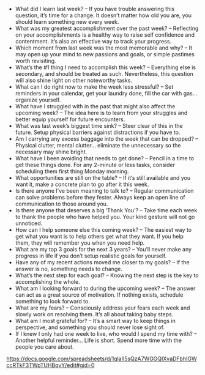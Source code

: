 - What did I learn last week? – If you have trouble answering this question, it’s time for a change.  It doesn’t matter how old you are, you should learn something new every week.
- What was my greatest accomplishment over the past week? – Reflecting on your accomplishments is a healthy way to raise self confidence and contentment.  It’s also an effective way to track your progress.
- Which moment from last week was the most memorable and why? – It may open up your mind to new passions and goals, or simple pastimes worth revisiting.
- What’s the #1 thing I need to accomplish this week? – Everything else is secondary, and should be treated as such.  Nevertheless, this question will also shine light on other noteworthy tasks.
- What can I do right now to make the week less stressful? – Set reminders in your calendar, get your laundry done, fill the car with gas… organize yourself.
- What have I struggled with in the past that might also affect the upcoming week? – The idea here is to learn from your struggles and better equip yourself for future encounters.
- What was last week’s biggest time sink? – Steer clear of this in the future.  Setup physical barriers against distractions if you have to.
- Am I carrying any excess baggage into the week that can be dropped? – Physical clutter, mental clutter… eliminate the unnecessary so the necessary may shine bright.
- What have I been avoiding that needs to get done? – Pencil in a time to get these things done.  For any 2-minute or less tasks, consider scheduling them first thing Monday morning.
- What opportunities are still on the table? – If it’s still available and you want it, make a concrete plan to go after it this week.
- Is there anyone I’ve been meaning to talk to? – Regular communication can solve problems before they fester.  Always keep an open line of communication to those around you.
- Is there anyone that deserves a big ‘Thank You’? – Take time each week to thank the people who have helped you.  Your kind gesture will not go unnoticed.
- How can I help someone else this coming week? – The easiest way to get what you want is to help others get what they want.  If you help them, they will remember you when you need help.
- What are my top 3 goals for the next 3 years? – You’ll never make any progress in life if you don’t setup realistic goals for yourself.
- Have any of my recent actions moved me closer to my goals? – If the answer is no, something needs to change.
- What’s the next step for each goal? – Knowing the next step is the key to accomplishing the whole.
- What am I looking forward to during the upcoming week? – The answer can act as a great source of motivation.  If nothing exists, schedule something to look forward to.
- What are my fears? – Consciously address your fears each week and slowly work on resolving them.  It’s all about taking baby steps.
- What am I most grateful for? – It’s a smart way to keep things in perspective, and something you should never lose sight of.
- If I knew I only had one week to live, who would I spend my time with? – Another helpful reminder… Life is short.  Spend more time with the people you care about.

https://docs.google.com/spreadsheets/d/1qlaII5sQzA7WGGQIXvaDFbhIGWccRTkF3TWpTUHBqvY/edit#gid=0